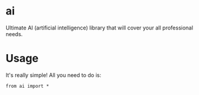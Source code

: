 # ai
Ultimate AI (artificial intelligence) library that will cover your all professional needs.

# Usage
It's really simple! All you need to do is:
```
from ai import *
```

